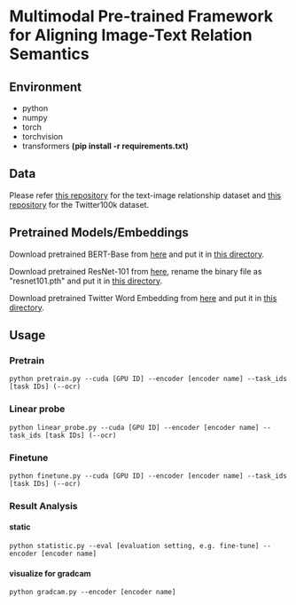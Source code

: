 # Multimodal Pre-trained Framework for Aligning Image-Text Relation Semantics

## Environment
* python
* numpy
* torch
* torchvision
* transformers
**(pip install -r requirements.txt)**

## Data
Please refer [this repository](https://github.com/danielpreotiuc/text-image-relationship) for the text-image relationship dataset and [this repository](https://github.com/huyt16/Twitter100k) for the Twitter100k dataset.

## Pretrained Models/Embeddings
Download pretrained BERT-Base from [here](https://huggingface.co/bert-base-uncased/tree/main) and put it in [this directory](resources/transformers).

Download pretrained ResNet-101 from [here](https://download.pytorch.org/models/resnet152-394f9c45.pth), rename the binary file as "resnet101.pth" and put it in [this directory](resources/cnn).

Download pretrained Twitter Word Embedding from [here](https://flair.informatik.hu-berlin.de/resources/embeddings/token/twitter.gensim.vectors.npy) and put it in [this directory](resources/embeddings).


## Usage
### Pretrain
`python pretrain.py --cuda [GPU ID] --encoder [encoder name] --task_ids [task IDs] (--ocr)`

### Linear probe
`python linear_probe.py --cuda [GPU ID] --encoder [encoder name] --task_ids [task IDs] (--ocr)`

### Finetune
`python finetune.py --cuda [GPU ID] --encoder [encoder name] --task_ids [task IDs] (--ocr)`

### Result Analysis
#### static 
`python statistic.py --eval [evaluation setting, e.g. fine-tune] --encoder [encoder name]`
#### visualize for gradcam
`python gradcam.py --encoder [encoder name]`



